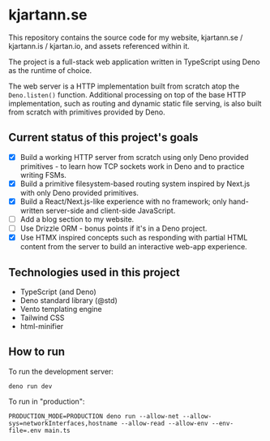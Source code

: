 # kjartann.se

This repository contains the source code for my website, kjartann.se /
kjartann.is / kjartan.io, and assets referenced within it.

The project is a full-stack web application written in TypeScript using Deno as
the runtime of choice.

The web server is a HTTP implementation built from scratch atop the
`Deno.listen()` function. Additional processing on top of the base HTTP
implementation, such as routing and dynamic static file serving, is also built
from scratch with primitives provided by Deno.

## Current status of this project's goals

- [x] Build a working HTTP server from scratch using only Deno provided
      primitives - to learn how TCP sockets work in Deno and to practice writing
      FSMs.
- [x] Build a primitive filesystem-based routing system inspired by Next.js with
      only Deno provided primitives.
- [x] Build a React/Next.js-like experience with no framework; only hand-written
      server-side and client-side JavaScript.
- [ ] Add a blog section to my website.
- [ ] Use Drizzle ORM - bonus points if it's in a Deno project.
- [x] Use HTMX inspired concepts such as responding with partial HTML content
      from the server to build an interactive web-app experience.

## Technologies used in this project

- TypeScript (and Deno)
- Deno standard library (@std)
- Vento templating engine
- Tailwind CSS
- html-minifier

## How to run

To run the development server:

```
deno run dev
```

To run in "production":

```
PRODUCTION_MODE=PRODUCTION deno run --allow-net --allow-sys=networkInterfaces,hostname --allow-read --allow-env --env-file=.env main.ts
```

